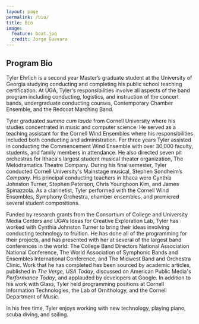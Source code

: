 ```yaml
---
layout: page
permalink: /bio/
title: Bio
image:
  feature: boat.jpg
  credit: Jorge Guevara
---
```


## Program Bio

Tyler Ehrlich is a second year Master’s graduate student at the University of Georgia studying conducting and completing his public school teaching certification. At UGA, Tyler's responsibilities involve all aspects of the band program including conducting, logistics, and instruction of the concert bands, undergraduate conducting courses, Contemporary Chamber Ensemble, and the Redcoat Marching Band.

Tyler graduated <i>summa cum laude</i> from Cornell University where his studies concentrated in music and computer science. He served as a teaching assistant for the Cornell Wind Ensembles where his responsibilities included both conducting and administration. For three years Tyler assisted in conducting the Commencement Wind Ensemble with over 30,000 faculty, students, and family members in attendance. He also directed seven pit orchestras for Ithaca's largest student musical theater organization, The Melodramatics Theatre Company. During his final semester, Tyler conducted Cornell University's Mainstage musical, Stephen Sondheim’s <i>Company</i>. His principal conducting teachers in Ithaca were Cynthia Johnston Turner, Stephen Peterson, Chris Younghoon Kim, and James Spinazzola. As a clarinetist, Tyler performed with the Cornell Wind Ensembles, Symphony Orchestra, chamber ensembles, and premiered several student compositions. 

Funded by research grants from the Consortium of College and University Media Centers and UGA’s Ideas for Creative Exploration Lab, Tyler has worked with Cynthia Johnston Turner to bring their ideas involving conducting technology to fruition. He has done all of the programming for their projects, and has presented with her at several of the largest band conferences in the world: The College Band Directors National Association National Conference, The World Association of Symphonic Bands and Ensembles International Conference, and The Midwest Band and Orchestra Clinic. Work that he has completed has been sourced by academic articles, published in <i>The Verge, USA Today</i>, discussed on American Public Media's <i>Performance Today</i>, and applauded by developers at Google. In addition to his work with Glass, Tyler held programming positions at Cornell Information Technologies, the Lab of Ornithology, and the Cornell Department of Music.

In his free time, Tyler enjoys working with new technology, playing piano, scuba diving, and sailing.
